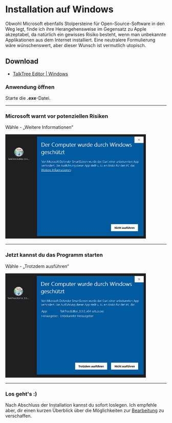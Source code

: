 # Installation auf Windows

Obwohl Microsoft ebenfalls Stolpersteine für Open-Source-Software in den Weg legt, finde ich ihre Herangehensweise im Gegensatz zu Apple akzeptabel, da natürlich ein gewisses Risiko besteht, wenn man unbekannte Applikationen aus dem Internet installiert. Eine neutralere Formulierung wäre wünschenswert, aber dieser Wunsch ist vermutlich utopisch.

## Download

- [TalkTree Editor | Windows](https://github.com/c-smo/TalkTree-Edit/releases/download/v0.3.1/TalkTree.Editor_0.3.1_x64-setup.exe)

### Anwendung öffnen

Starte die **.exe**-Datei.

---

### Microsoft warnt vor potenziellen Risiken

Wähle - „Weitere Informationen“

   <img src="./preview_windows_open_1.png" alt="preview_windows_open_1" width="439" height="326">

---

### Jetzt kannst du das Programm starten

Wähle - „Trotzdem ausführen“

   <img src="./preview_windows_open_2.png" alt="preview_windows_open_2" width="439" height="326">

---

### Los geht's :)

Nach Abschluss der Installation kannst du sofort loslegen. Ich empfehle aber, dir einen kurzen Überblick über die Möglichkeiten zur [Bearbeitung](https://github.com/c-smo/TalkTree-Edit/blob/main/TalkTree_Edit/Anleitungen/Erste_Schritte.md#TalkTree.xlsx) zu verschaffen.
